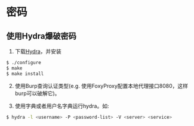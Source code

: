 # 密码

## 使用Hydra爆破密码

1. 下载[Hydra](https://www.thc.org/thc-hydra/)，并安装

```bash
$ ./configure
$ make
$ make install
```

2. 使用Burp查询认证类型(e.g. 使用FoxyProxy配置本地代理接口8080，这样burp可以破解它)。

2. 使用字典或者用户名字典运行hydra。如:

```bash
$ hydra -l <username> -P <password-list> -V <server> <service>
```
